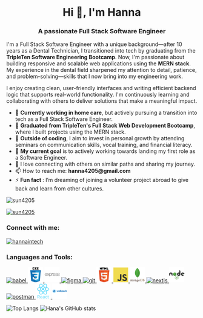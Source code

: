 <h1 align="center">Hi 👋, I'm Hanna</h1>
<h3 align="center">A passionate Full Stack Software Engineer</h3>
<p align="left">I'm a Full Stack Software Engineer with a unique background—after 10 years as a Dental Technician, I transitioned into tech by graduating from the <strong>TripleTen Software Engineering Bootcamp</strong>. Now, I'm passionate about building responsive and scalable web applications using the <strong>MERN stack</strong>. My experience in the dental field sharpened my attention to detail, patience, and problem-solving—skills that I now bring into my engineering work.</h3>

<p align="left">
  I enjoy creating clean, user-friendly interfaces and writing efficient backend logic that supports real-world functionality. I'm continuously learning and collaborating with others to deliver solutions that make a meaningful impact.
</p>

<ul align="left">
  <li>💙 <strong>Currently working in home care</strong>, but actively pursuing a transition into tech as a Full Stack Software Engineer.</li>
  <li>🌱 <strong>Graduated from TripleTen's Full Stack Web Development Bootcamp</strong>, where I built projects using the MERN stack.</li>
  <li>🔭 <strong>Outside of coding</strong>, I aim to invest in personal growth by attending seminars on communication skills, vocal training, and financial literacy.</li>
  <li>🥅 <strong>My current goal</strong> is to actively working towards landing my first role as a Software Engineer.</li>
  <li>💬 I love connecting with others on similar paths and sharing my journey.</li>
  <li>📫 How to reach me: <strong>hanna4205@gmail.com</strong></li>
  <li>⚡ <strong>Fun fact </strong>: I’m dreaming of joining a volunteer project abroad to give back and learn from other cultures.</li>
</ul>

<p align="left"> <img src="https://komarev.com/ghpvc/?username=sun4205&label=Profile%20views&color=0e75b6&style=flat" alt="sun4205" /> </p>

<p align="left"> <a href="https://github.com/ryo-ma/github-profile-trophy"><img src="https://github-profile-trophy.vercel.app/?username=sun4205" alt="sun4205" /></a> </p>

<h3 align="left">Connect with me:</h3>
<p align="left">
  <a href="https://linkedin.com/in/hannaintech" target="blank">
    <img align="center" src="https://raw.githubusercontent.com/rahuldkjain/github-profile-readme-generator/master/src/images/icons/Social/linked-in-alt.svg" alt="hannaintech" height="30" width="40" />
  </a>
</p>

<h3 align="left">Languages and Tools:</h3>
<p align="left">
  <a href="https://babeljs.io/" target="_blank" rel="noreferrer">
    <img src="https://www.vectorlogo.zone/logos/babeljs/babeljs-icon.svg" alt="babel" width="40" height="40"/>
  </a>
  <a href="https://www.w3schools.com/css/" target="_blank" rel="noreferrer">
    <img src="https://raw.githubusercontent.com/devicons/devicon/master/icons/css3/css3-original-wordmark.svg" alt="css3" width="40" height="40"/>
  </a>
  <a href="https://expressjs.com" target="_blank" rel="noreferrer">
    <img src="https://raw.githubusercontent.com/devicons/devicon/master/icons/express/express-original-wordmark.svg" alt="express" width="40" height="40"/>
  </a>
  <a href="https://www.figma.com/" target="_blank" rel="noreferrer">
    <img src="https://www.vectorlogo.zone/logos/figma/figma-icon.svg" alt="figma" width="40" height="40"/>
  </a>
  <a href="https://git-scm.com/" target="_blank" rel="noreferrer">
    <img src="https://www.vectorlogo.zone/logos/git-scm/git-scm-icon.svg" alt="git" width="40" height="40"/>
  </a>
  <a href="https://www.w3.org/html/" target="_blank" rel="noreferrer">
    <img src="https://raw.githubusercontent.com/devicons/devicon/master/icons/html5/html5-original-wordmark.svg" alt="html5" width="40" height="40"/>
  </a>
  <a href="https://developer.mozilla.org/en-US/docs/Web/JavaScript" target="_blank" rel="noreferrer">
    <img src="https://raw.githubusercontent.com/devicons/devicon/master/icons/javascript/javascript-original.svg" alt="javascript" width="40" height="40"/>
  </a>
  <a href="https://www.mongodb.com/" target="_blank" rel="noreferrer">
    <img src="https://raw.githubusercontent.com/devicons/devicon/master/icons/mongodb/mongodb-original-wordmark.svg" alt="mongodb" width="40" height="40"/>
  </a>
  <a href="https://nextjs.org/" target="_blank" rel="noreferrer">
    <img src="https://cdn.worldvectorlogo.com/logos/nextjs-2.svg" alt="nextjs" width="40" height="40"/>
  </a>
  <a href="https://nodejs.org" target="_blank" rel="noreferrer">
    <img src="https://raw.githubusercontent.com/devicons/devicon/master/icons/nodejs/nodejs-original-wordmark.svg" alt="nodejs" width="40" height="40"/>
  </a>
  <a href="https://postman.com" target="_blank" rel="noreferrer">
    <img src="https://www.vectorlogo.zone/logos/getpostman/getpostman-icon.svg" alt="postman" width="40" height="40"/>
  </a>
  <a href="https://reactjs.org/" target="_blank" rel="noreferrer">
    <img src="https://raw.githubusercontent.com/devicons/devicon/master/icons/react/react-original-wordmark.svg" alt="react" width="40" height="40"/>
  </a>
  <a href="https://webpack.js.org" target="_blank" rel="noreferrer">
    <img src="https://raw.githubusercontent.com/devicons/devicon/d00d0969292a6569d45b06d3f350f463a0107b0d/icons/webpack/webpack-original-wordmark.svg" alt="webpack" width="40" height="40"/>
  </a>
</p>

![Top Langs](https://github-readme-stats.vercel.app/api/top-langs/?username=sun4205&layout=compact&theme=dark)
![Hana's GitHub stats](https://github-readme-stats.vercel.app/api?username=sun4205&show_icons=true&theme=dark&hide=prs,issues)





